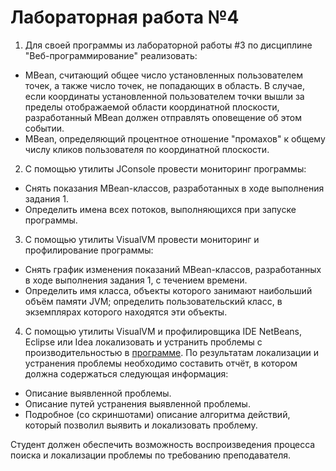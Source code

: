 # Лабораторная работа №4

1. Для своей программы из лабораторной работы #3 по дисциплине "Веб-программирование" реализовать:

- MBean, считающий общее число установленных пользователем точек, а также число точек, не попадающих в область. В случае, если координаты установленной пользователем точки вышли за пределы отображаемой области координатной плоскости, разработанный MBean должен отправлять оповещение об этом событии.
- MBean, определяющий процентное отношение "промахов" к общему числу кликов пользователя по координатной плоскости.

2. С помощью утилиты JConsole провести мониторинг программы:

- Снять показания MBean-классов, разработанных в ходе выполнения задания 1.
- Определить имена всех потоков, выполняющихся при запуске программы.

3. С помощью утилиты VisualVM провести мониторинг и профилирование программы:

- Снять график изменения показаний MBean-классов, разработанных в ходе выполнения задания 1, с течением времени.
- Определить имя класса, объекты которого занимают наибольший объём памяти JVM; определить пользовательский класс, в экземплярах которого находятся эти объекты.

4. С помощью утилиты VisualVM и профилировщика IDE NetBeans, Eclipse или Idea локализовать и устранить проблемы с производительностью в [программе](https://se.ifmo.ru/documents/10180/189115/HttpUnit.tar.gz/7bf1032e-d16e-be85-c71b-dbe73c0178ba?t=1651168887037&download=true). По результатам локализации и устранения проблемы необходимо составить отчёт, в котором должна содержаться следующая информация:

- Описание выявленной проблемы.
- Описание путей устранения выявленной проблемы.
- Подробное (со скриншотами) описание алгоритма действий, который позволил выявить и локализовать проблему.

Студент должен обеспечить возможность воспроизведения процесса поиска и локализации проблемы по требованию преподавателя.